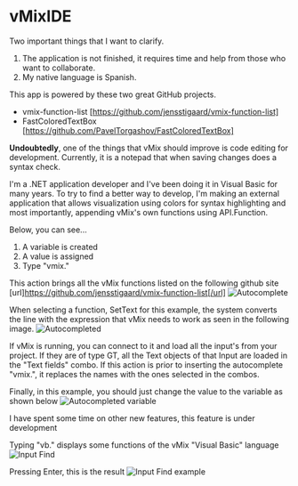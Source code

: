 # vMixIDE

Two important things that I want to clarify.

1. The application is not finished, it requires time and help from those who want to collaborate.
2. My native language is Spanish.

This app is powered by these two great GitHub projects.

* vmix-function-list [https://github.com/jensstigaard/vmix-function-list]
* FastColoredTextBox [https://github.com/PavelTorgashov/FastColoredTextBox]

**Undoubtedly**, one of the things that vMix should improve is code editing for development. Currently, it is a notepad that when saving changes does a syntax check.

I'm a .NET application developer and I've been doing it in Visual Basic for many years. To try to find a better way to develop, I'm making an external application that allows visualization using colors for syntax highlighting and most importantly, appending vMix's own functions using API.Function.

Below, you can see...

1. A variable is created
2. A value is assigned
3. Type "vmix."

This action brings all the vMix functions listed on the following github site [url]https://github.com/jensstigaard/vmix-function-list[/url]
![Autocomplete](https://user-images.githubusercontent.com/897014/211828175-d6629bf6-12a0-445d-80ed-e30a282fd4d4.png)

When selecting a function, SetText for this example, the system converts the line with the expression that vMix needs to work as seen in the following image.
![Autocompleted](https://user-images.githubusercontent.com/897014/211828415-add6250a-d2ce-4247-9466-e4e915a6e959.png)

If vMix is running, you can connect to it and load all the input's from your project. If they are of type GT, all the Text objects of that Input are loaded in the "Text fields" combo. If this action is prior to inserting the autocomplete "vmix.", it replaces the names with the ones selected in the combos.

Finally, in this example, you should just change the value to the variable as shown below
![Autocompleted variable](https://user-images.githubusercontent.com/897014/211828732-33acb6fd-4423-4adf-a5e4-d0e818459d85.png)

I have spent some time on other new features, this feature is under development

Typing "vb." displays some functions of the vMix "Visual Basic" language
![Input Find](https://user-images.githubusercontent.com/897014/211827937-7bf3859b-4e23-4d21-950a-6d5a7e7cf020.png)

Pressing Enter, this is the result
![Input Find example](https://user-images.githubusercontent.com/897014/211829201-344e3b42-969c-4bb0-ad4a-f028b09ee5a1.png)

